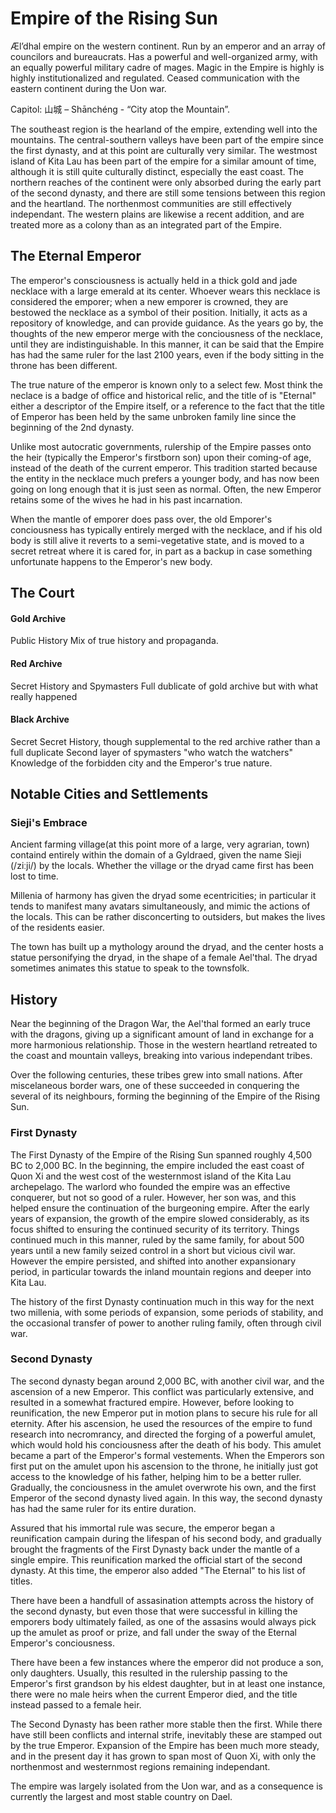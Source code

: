 # Empire of the Rising Sun

Æl’dhal empire on the western continent. Run by an emperor and an array of councilors and bureaucrats. Has a powerful and well-organized army, with an equally powerful military cadre of mages. 
Magic in the Empire is highly is highly institutionalized and regulated. Ceased communication with the eastern continent during the Uon war.

Capitol: 山城 – Shānchéng - “City atop the Mountain”. 

The southeast region is the hearland of the empire, extending well into the mountains.
The central-southern valleys have been part of the empire since the first dynasty, and at this point are culturally very similar.
The westmost island of Kita Lau has been part of the empire for a similar amount of time, although it is still quite culturally distinct, especially the east coast.
The northern reaches of the continent were only absorbed during the early part of the second dynasty, and there are still some tensions between this region and the heartland. 
The northenmost communities are still effectively independant.
The western plains are likewise a recent addition, and are treated more as a colony than as an integrated part of the Empire.


## The Eternal Emperor

The emperor's consciousness is actually held in a thick gold and jade necklace with a large emerald at its center.
Whoever wears this necklace is considered the emporer; when a new emporer is crowned, they are bestowed the necklace as a symbol of their position.
Initially, it acts as a repository of knowledge, and can provide guidance. As the years go by, the thoughts of the new emperor merge with the conciousness of the necklace, until they are indistinguishable.
In this manner, it can be said that the Empire has had the same ruler for the last 2100 years, even if the body sitting in the throne has been different.

The true nature of the emperor is known only to a select few. Most think the neclace is a badge of office and historical relic, and the title of is "Eternal" either a descriptor of the Empire itself, 
or a reference to the fact that the title of Emperor has been held by the same unbroken family line since the beginning of the 2nd dynasty.

Unlike most autocratic governments, rulership of the Empire passes onto the heir (typically the Emperor's firstborn son) upon their coming-of age, instead of the death of the current emperor.
This tradition started because the entity in the necklace much prefers a younger body, and has now been going on long enough that it is just seen as normal.
Often, the new Emperor retains some of the wives he had in his past incarnation.

When the mantle of emporer does pass over, the old Emporer's conciousness has typically entirely merged with the necklace, and if his old body is still alive it reverts to a semi-vegetative state, 
and is moved to a secret retreat where it is cared for, in part as a backup in case something unfortunate happens to the Emperor's new body.

## The Court

#### Gold Archive

Public History
Mix of true history and propaganda.

#### Red Archive
Secret History and Spymasters
Full dublicate of gold archive but with what really happened

#### Black Archive
Secret Secret History, though supplemental to the red archive rather than a full duplicate
Second layer of spymasters "who watch the watchers"
Knowledge of the forbidden city and the Emperor's true nature.

## Notable Cities and Settlements



### Sieji's Embrace

Ancient farming village(at this point more of a large, very agrarian, town) containd entirely within the domain of a Gyldraed, given the name Sieji (/ziːji/) by the locals. Whether the village or the dryad came first has been lost to time.

Millenia of harmony has given the dryad some ecentricities; in particular it tends to manifest many avatars simultaneously, and mimic the actions of the locals.
This can be rather disconcerting to outsiders, but makes the lives of the residents easier.

The town has built up a mythology around the dryad, and the center hosts a statue personifying the dryad, in the shape of a female Ael'thal.
The dryad sometimes animates this statue to speak to the townsfolk.




## History

Near the beginning of the Dragon War, the Ael'thal formed an early truce with the dragons, giving up a significant amount of land in exchange for a more harmonious relationship.
Those in the western heartland retreated to the coast and mountain valleys, breaking into various independant tribes.

Over the following centuries, these tribes grew into small nations. After miscelaneous border wars, one of these succeeded in conquering the several of its neighbours, forming the beginning of the Empire of the Rising Sun. 

### First Dynasty

The First Dynasty of the Empire of the Rising Sun spanned roughly 4,500 BC to 2,000 BC. In the beginning, the empire included the east coast of Quon Xi and the west cost of the westernmost island of the Kita Lau archepelago.
The warlord who founded the empire was an effective conquerer, but not so good of a ruler. However, her son was, and this helped ensure the continuation of the burgeoning empire. 
After the early years of expansion, the growth of the empire slowed considerably, as its focus shifted to ensuring the continued security of its territory. 
Things continued much in this manner, ruled by the same family, for about 500 years until a new family seized control in a short but vicious civil war. 
However the empire persisted, and shifted into another expansionary period, in particular towards the inland mountain regions and deeper into Kita Lau. 

The history of the first Dynasty continuation much in this way for the next two millenia, with some periods of expansion, some periods of stability, and the occasional transfer of power to another ruling family, often through civil war.

### Second Dynasty

The second dynasty began around 2,000 BC, with another civil war, and the ascension of a new Emperor. This conflict was particularly extensive, and resulted in a somewhat fractured empire.
However, before looking to reunification, the new Emperor put in motion plans to secure his rule for all eternity.
After his ascension, he used the resources of the empire to fund research into necromrancy, and directed the forging of a powerful amulet, which would hold his conciousness after the death of his body.
This amulet became a part of the Emperor's formal vestements. When the Emperors son first put on the amulet upon his ascension to the throne, he initially just got access to the knowledge of his father, helping him to be a better ruller.
Gradually, the conciousness in the amulet overwrote his own, and the first Emperor of the second dynasty lived again. In this way, the second dynasty has had the same ruler for its entire duration.

Assured that his immortal rule was secure, the emperor began a reunification campain during the lifespan of his second body, and gradually brought the fragments of the First Dynasty back under the mantle of a single empire. 
This reunification marked the official start of the second dynasty. At this time, the emperor also added "The Eternal" to his list of titles.

There have been a handfull of assasination attempts across the history of the second dynasty, but even those that were successful in killing the emporers body ultimately failed, 
as one of the assasins would always pick up the amulet as proof or prize, and fall under the sway of the Eternal Emperor's conciousness.   

There have been a few instances where the emperor did not produce a son, only daughters. Usually, this resulted in the rulership passing to the Emperor's first grandson by his eldest daughter, but in at least one instance,
there were no male heirs when the current Emperor died, and the title instead passed to a female heir.

The Second Dynasty has been rather more stable then the first. While there have still been conflicts and internal strife, inevitably these are stamped out by the true Emperor. Expansion of the Empire has been much more steady, 
and in the present day it has grown to span most of Quon Xi, with only the northenmost and westernmost regions remaining independant.

The empire was largely isolated from the Uon war, and as a consequence is currently the largest and most stable country on Dael.